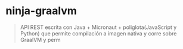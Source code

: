 # ninja-graalvm
> API REST escrita con  Java + Micronaut + poliglota(JavaScript y Python) que permite compilación a imagen nativa y corre sobre GraalVM y perm